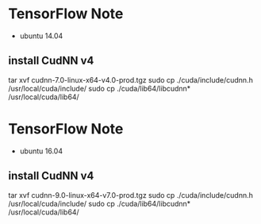 # TensorFlow Note
* ubuntu 14.04

## install CudNN v4

tar xvf cudnn-7.0-linux-x64-v4.0-prod.tgz
sudo cp ./cuda/include/cudnn.h /usr/local/cuda/include/
sudo cp ./cuda/lib64/libcudnn* /usr/local/cuda/lib64/

# TensorFlow Note
* ubuntu 16.04

## install CudNN v4

tar xvf cudnn-9.0-linux-x64-v7.0-prod.tgz
sudo cp ./cuda/include/cudnn.h /usr/local/cuda/include/
sudo cp ./cuda/lib64/libcudnn* /usr/local/cuda/lib64/
